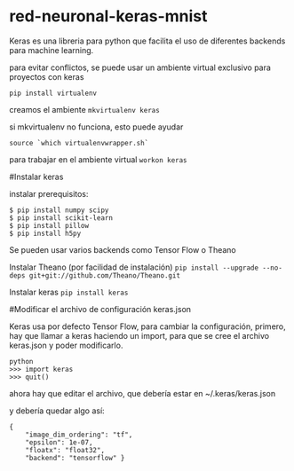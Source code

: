 # red-neuronal-keras-mnist
Keras es una libreria para python que facilita el uso de diferentes backends para machine learning.


para evitar conflictos, se puede usar un ambiente virtual exclusivo para proyectos con keras

`pip install virtualenv`

creamos el ambiente
`mkvirtualenv keras`

si mkvirtualenv no funciona, esto puede ayudar
```
source `which virtualenvwrapper.sh`
```

para trabajar en el ambiente virtual
`workon keras`


#Instalar keras

instalar prerequisitos:

```
$ pip install numpy scipy
$ pip install scikit-learn
$ pip install pillow
$ pip install h5py
```

Se pueden usar varios backends como Tensor Flow o Theano

Instalar Theano (por facilidad de instalación)
`pip install --upgrade --no-deps git+git://github.com/Theano/Theano.git`

Instalar keras
`pip install keras`

#Modificar el archivo de configuración keras.json

Keras usa por defecto Tensor Flow, para cambiar la configuración, primero, hay que llamar a keras haciendo un import, para que se cree el archivo keras.json y poder modificarlo.

```
python
>>> import keras
>>> quit()
```

ahora hay que editar el archivo, que debería estar en ~/.keras/keras.json  

y debería quedar algo así:
```
{
    "image_dim_ordering": "tf",
    "epsilon": 1e-07,
    "floatx": "float32",
    "backend": "tensorflow" }
```
